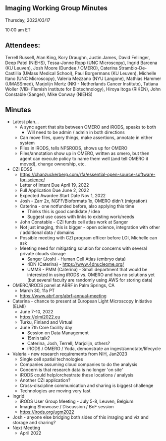 ## Imaging Working Group Minutes

Thursday, 2022/03/17

10:00 am ET

## Attendees:

Terrell Russell, Alan King, Kory Draughn, Justin James, David Fellinger, Deep Patel (NIEHS), Tessa-Jonne Ropp (UNC Microscopy), Ingrid Barcena (KU Leuven), Josh Moore (Dundee / OMERO), Caterina Strambio-De-Castillia (UMass Medical School), Paul Borgermans (KU Leuven), Michelle Itano (UNC Microscopy), Valeria Mezzano (NYU Langone), Mathias Hammer (UMASSmed), Marjolijn Mertz (NKI - Netherlands Cancer Institute), Tatiana Woller (VIB- Flemish Institute for Biotechnology), Hiroya Itoga (RIKEN), John Constable (Sanger), Mike Conway (NIEHS)

## Minutes

 - Latest plan...
   - A sync agent that sits between OMERO and iRODS, speaks to both
     - Will need to be admin / admin in both directions
   - Can move files, query things, make assertions, annotate in either system
   - Files in iRODS, tells NFSRODS, shows up for OMERO
   - Files/annotation show up in OMERO, written as omero, but then agent can execute policy to name them well (and tell OMERO it moved), change ownership, etc.
 - CZI EOSS
   - https://chanzuckerberg.com/rfa/essential-open-source-software-for-science/ 
   - Letter of Intent Due April 19, 2022
   - Full Application Due June 2, 2022
   - Expected Awardee Start Date Nov 1, 2022
   - Josh - Zarr 2x, NGFF/Bioformats 1x, OMERO didn't (migration)
   - Caterina - one notfunded before, also applying this time
     - Thinks this is good candidate / idea
     - Suggest use cases with links to existing work/needs
   - John Constable - CZI funds cell atlas work at Sanger
   - Not just imaging, this is bigger - open science, integration with other / additional data / domains
   - Possible meeting with CZI program officer before LOI, Michelle can ask
   - Meeting need for mitigating solution for concerns with several private clouds storage
     - Sanger (Josh) - Human Cell Atlas (embryo data)
     - 4DN (Caterina) - https://www.4dnucleome.org/ 
     - UMMS - PMM (Caterina) - Small department that would be interested in using iRODS vs. OMERO and has no solutions yet (but several faculty are randomly using AWS for storing data)
 - OMERO/iRODS panel at ABRF in Palm Springs, CA
   - March 30, 11a PT
   - https://www.abrf.org/abrf-annual-meeting 
 - Caterina - chance to present at European Light Microscopy Initiative (ELMI)
   - June 7-10, 2022
   - https://elmi2022.eu 
   - Turku, Finland and Virtual
   - June 7th Core facility day
     - Session on Data Management
     - 15min talk?
     - Caterina, Josh, Terrell, Marjolijn, others?
     - iRODS / OMERO / Yoda, demonstrate an ingest/annotate/lifecycle
 - Valeria - new research requirements from NIH, Jan2023
   - Single cell spatial technologies
   - Companies assuming cloud companies to do the analysis
   - Concern is that research data is no longer 'on site'
   - iRODS could help/orchestrate these locations / analysis
   - Another CZI application?
   - Cross-discipline communication and sharing is biggest challenge
   - Technologies are moving very fast
 - Ingrid
   - iRODS User Group Meeting - July 5-8, Leuven, Belgium
   - Imaging Showcase / Discussion / BoF session
   - https://irods.org/ugm2022 
 - Josh - anyone else bridging both sides of this imaging and viz and storage and sharing?
 - Next Meeting
   - April 2022

